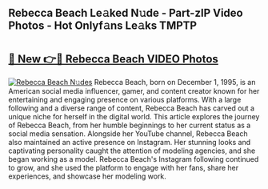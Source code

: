 ## Rebecca Beach Le𝚊ked N𝚞de - Part-zlP Video Photos - Hot Onlyf𝚊ns Le𝚊ks TMPTP

# <h2><a href="http://ab38044.deff.icu/?id=Rebecca+Beach">🔗 New 👉🔴 Rebecca Beach VIDEO Photos</a></h2>

[![Rebecca Beach N𝚞des](https://i.imgur.com/rIISA9y.gif)](http://ab38044.deff.icu/?id=Rebecca+Beach)
Rebecca Beach, born on December 1, 1995, is an American social media influencer, gamer, and content creator known for her entertaining and engaging presence on various platforms. With a large following and a diverse range of content, Rebecca Beach has carved out a unique niche for herself in the digital world. This article explores the journey of Rebecca Beach, from her humble beginnings to her current status as a social media sensation. Alongside her YouTube channel, Rebecca Beach also maintained an active presence on Instagram. Her stunning looks and captivating personality caught the attention of modeling agencies, and she began working as a model. Rebecca Beach's Instagram following continued to grow, and she used the platform to engage with her fans, share her experiences, and showcase her modeling work.
